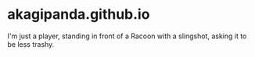 # akagipanda.github.io

I'm just a player, standing in front of a Racoon with a slingshot, asking it to be less trashy.